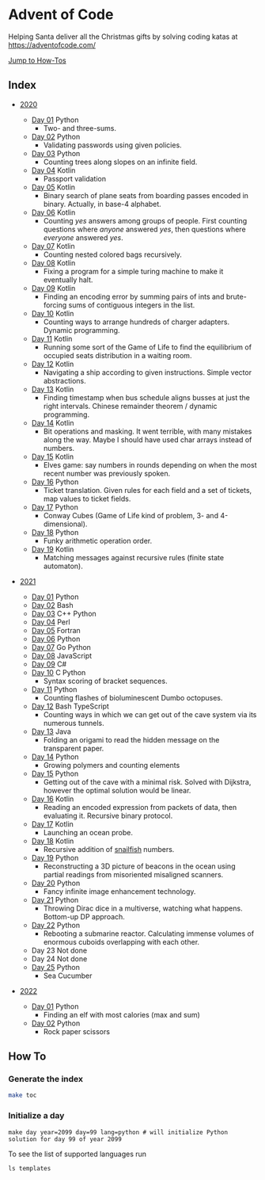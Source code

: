 # Advent of Code

Helping Santa deliver all the Christmas gifts by solving coding katas at https://adventofcode.com/

[Jump to How-Tos](#how-to)

## Index

- [2020](https://adventofcode.com/2020)
  + [Day 01](./2020/day_01)  Python
    * Two- and three-sums.
  + [Day 02](./2020/day_02)  Python
    * Validating passwords using given policies.
  + [Day 03](./2020/day_03)  Python
    * Counting trees along slopes on an infinite field.
  + [Day 04](./2020/day_04)  Kotlin
    * Passport validation
  + [Day 05](./2020/day_05)  Kotlin
    * Binary search of plane seats from boarding passes encoded in binary. Actually, in base-4 alphabet.
  + [Day 06](./2020/day_06)  Kotlin
    * Counting _yes_ answers among groups of people. First counting questions where _anyone_ answered _yes_, then questions where _everyone_ answered _yes_.
  + [Day 07](./2020/day_07)  Kotlin
    * Counting nested colored bags recursively.
  + [Day 08](./2020/day_08)  Kotlin
    * Fixing a program for a simple turing machine to make it eventually halt.
  + [Day 09](./2020/day_09)  Kotlin
    * Finding an encoding error by summing pairs of ints and brute-forcing sums of contiguous integers in the list.
  + [Day 10](./2020/day_10)  Kotlin
    * Counting ways to arrange hundreds of charger adapters. Dynamic programming.
  + [Day 11](./2020/day_11)  Kotlin
    * Running some sort of the Game of Life to find the equilibrium of occupied seats distribution in a waiting room.
  + [Day 12](./2020/day_12)  Kotlin
    * Navigating a ship according to given instructions. Simple vector abstractions.
  + [Day 13](./2020/day_13)  Kotlin
    * Finding timestamp when bus schedule aligns busses at just the right intervals. Chinese remainder theorem / dynamic programming.
  + [Day 14](./2020/day_14)  Kotlin
    * Bit operations and masking. It went terrible, with many mistakes along the way. Maybe I should have used char arrays instead of numbers.
  + [Day 15](./2020/day_15)  Kotlin
    * Elves game: say numbers in rounds depending on when the most recent number was previously spoken.
  + [Day 16](./2020/day_16)  Python
      * Ticket translation. Given rules for each field and a set of tickets, map values to ticket fields.
  + [Day 17](./2020/day_17)  Python
    * Conway Cubes (Game of Life kind of problem, 3- and 4-dimensional).
  + [Day 18](./2020/day_18)  Python
    * Funky arithmetic operation order.
  + [Day 19](./2020/day_19)  Kotlin
    * Matching messages against recursive rules (finite state automaton).

- [2021](https://adventofcode.com/2021)
  + [Day 01](./2021/day_01)  Python
  + [Day 02](./2021/day_02)  Bash
  + [Day 03](./2021/day_03)  C++ Python
  + [Day 04](./2021/day_04)  Perl
  + [Day 05](./2021/day_05)  Fortran
  + [Day 06](./2021/day_06)  Python
  + [Day 07](./2021/day_07)  Go Python
  + [Day 08](./2021/day_08)  JavaScript
  + [Day 09](./2021/day_09)  C#
  + [Day 10](./2021/day_10)  C Python
    * Syntax scoring of bracket sequences.
  + [Day 11](./2021/day_11)  Python
    * Counting flashes of bioluminescent Dumbo octopuses.
  + [Day 12](./2021/day_12)  Bash TypeScript
    * Counting ways in which we can get out of the cave system via its numerous tunnels.
  + [Day 13](./2021/day_13)  Java
    * Folding an origami to read the hidden message on the transparent paper.
  + [Day 14](./2021/day_14)  Python
    * Growing polymers and counting elements
  + [Day 15](./2021/day_15)  Python
    * Getting out of the cave with a minimal risk. Solved with Dijkstra, however the optimal solution would be linear.
  + [Day 16](./2021/day_16)  Kotlin
    * Reading an encoded expression from packets of data, then evaluating it. Recursive binary protocol.
  + [Day 17](./2021/day_17)  Kotlin
    * Launching an ocean probe.
  + [Day 18](./2021/day_18)  Kotlin
    * Recursive addition of [snailfish](https://en.wikipedia.org/wiki/Snailfish) numbers.
  + [Day 19](./2021/day_19)  Python
    * Reconstructing a 3D picture of beacons in the ocean using partial readings from misoriented misaligned scanners.
  + [Day 20](./2021/day_20)  Python
    * Fancy infinite image enhancement technology.
  + [Day 21](./2021/day_21)  Python
    * Throwing Dirac dice in a multiverse, watching what happens. Bottom-up DP approach.
  + [Day 22](./2021/day_22)  Python
    * Rebooting a submarine reactor. Calculating immense volumes of enormous cuboids overlapping with each other.
  + Day 23 Not done
  + Day 24 Not done
  + [Day 25](./2021/day_25)  Python
    * Sea Cucumber
- [2022](https://adventofcode.com/2022)
  + [Day 01](./2022/day_01)  Python 
    * Finding an elf with most calories (max and sum)
  + [Day 02](./2022/day_02)  Python 
      * Rock paper scissors


## How To

### Generate the index

```bash
make toc
```

### Initialize a day

```
make day year=2099 day=99 lang=python # will initialize Python solution for day 99 of year 2099
```

To see the list of supported languages run

```
ls templates
```

